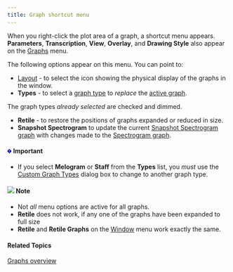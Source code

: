 ```yaml
---
title: Graph shortcut menu
---
```


When you right-click the plot area of a graph, a shortcut menu appears. **Parameters**, **Transcription**, **View**, **Overlay**, and **Drawing Style** also appear on the [Graphs](overview) menu.

The following options appear on this menu. You can point to:

- [Layout](layout) - to select the icon showing the physical display of the graphs in the window.
- **Types** - to select a [graph type](overview) to *replace* the [active graph](active-graph).

The graph types *already selected* are checked and dimmed.

- **Retile** - to restore the positions of graphs expanded or reduced in size.
- **Snapshot Spectrogram** to update the current [Snapshot Spectrogram graph](types/snapshot-spectrogram) with changes made to the [Spectrogram graph](types/spectrogram).

#### ![](../../../images/000.png) **Important**

- If you select **Melogram** or **Staff** from the **Types** list, you *must* use the [Custom Graph Types](types/custom) dialog box to change to another graph type.

#### ![](../../../images/001.png) **Note**
- Not *all* menu options are active for all graphs.
- **Retile** does not work, if any one of the graphs have been expanded to full size
- **Retile** and **Retile Graphs** on the [Window](../window) menu work exactly the same.

#### **Related Topics**
[Graphs overview](overview)

